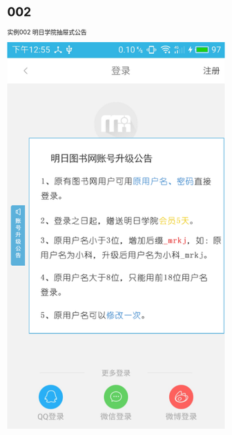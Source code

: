 # 002
实例002 明日学院抽屉式公告

![image](https://github.com/PhoeBe-NanMu/002/blob/master/app/screenshots/Screenshot_2017-12-22-16-14-20.png)
